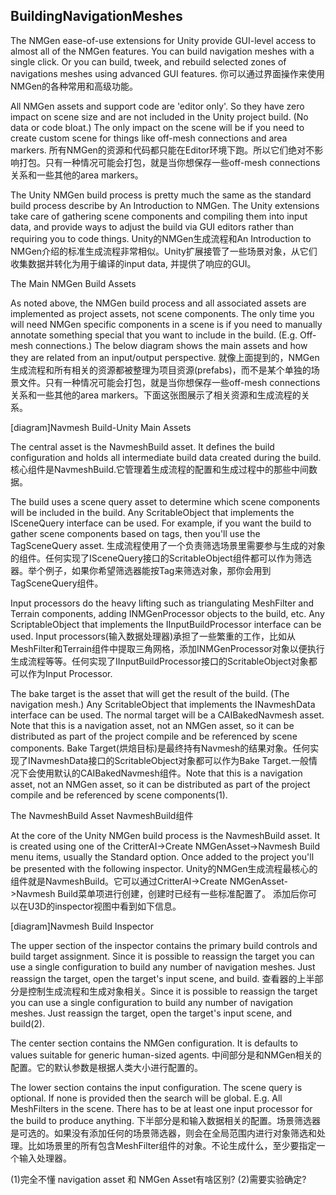 ## BuildingNavigationMeshes

The NMGen ease-of-use extensions for Unity provide GUI-level access to almost all of the NMGen features. You can build navigation meshes with a single click. Or you can build, tweek, and rebuild selected zones of navigations meshes using advanced GUI features.
你可以通过界面操作来使用NMGen的各种常用和高级功能。


All NMGen assets and support code are 'editor only'. So they have zero impact on scene size and are not included in the Unity project build. (No data or code bloat.) The only impact on the scene will be if you need to create custom scene for things like off-mesh connections and area markers.
所有NMGen的资源和代码都只能在Editor环境下跑。所以它们绝对不影响打包。只有一种情况可能会打包，就是当你想保存一些off-mesh connections关系和一些其他的area markers。


The Unity NMGen build process is pretty much the same as the standard build process describe by An Introduction to NMGen. The Unity extensions take care of gathering scene components and compiling them into input data, and provide ways to adjust the build via GUI editors rather than requiring you to code things.
Unity的NMGen生成流程和An Introduction to NMGen介绍的标准生成流程非常相似。Unity扩展接管了一些场景对象，从它们收集数据并转化为用于编译的input data, 并提供了响应的GUI。


The Main NMGen Build Assets


As noted above, the NMGen build process and all associated assets are implemented as project assets, not scene components. The only time you will need NMGen specific components in a scene is if you need to manually annotate something special that you want to include in the build. (E.g. Off-mesh connections.) The below diagram shows the main assets and how they are related from an input/output perspective.
就像上面提到的，NMGen生成流程和所有相关的资源都被整理为项目资源(prefabs)，而不是某个单独的场景文件。只有一种情况可能会打包，就是当你想保存一些off-mesh connections关系和一些其他的area markers。下面这张图展示了相关资源和生成流程的关系。


[diagram]Navmesh Build-Unity Main Assets


The central asset is the NavmeshBuild asset. It defines the build configuration and holds all intermediate build data created during the build.
核心组件是NavmeshBuild.它管理着生成流程的配置和生成过程中的那些中间数据。


The build uses a scene query asset to determine which scene components will be included in the build. Any ScritableObject that implements the ISceneQuery interface can be used. For example, if you want the build to gather scene components based on tags, then you'll use the TagSceneQuery asset.
生成流程使用了一个负责筛选场景里需要参与生成的对象的组件。任何实现了ISceneQuery接口的ScritableObject组件都可以作为筛选器。举个例子，如果你希望筛选器能按Tag来筛选对象，那你会用到TagSceneQuery组件。


Input processors do the heavy lifting such as triangulating MeshFilter and Terrain components, adding INMGenProcessor objects to the build, etc. Any ScriptableObject that implements the IInputBuildProcessor interface can be used.
Input processors(输入数据处理器)承担了一些繁重的工作，比如从MeshFilter和Terrain组件中提取三角网格，添加INMGenProcessor对象以便执行生成流程等等。任何实现了IInputBuildProcessor接口的ScritableObject对象都可以作为Input Processor.


The bake target is the asset that will get the result of the build. (The navigation mesh.) Any ScritableObject that implements the INavmeshData interface can be used. The normal target will be a CAIBakedNavmesh asset. Note that this is a navigation asset, not an NMGen asset, so it can be distributed as part of the project compile and be referenced by scene components.
Bake Target(烘焙目标)是最终持有Navmesh的结果对象。任何实现了INavmeshData接口的ScritableObject对象都可以作为Bake Target.一般情况下会使用默认的CAIBakedNavmesh组件。Note that this is a navigation asset, not an NMGen asset, so it can be distributed as part of the project compile and be referenced by scene components(1).




The NavmeshBuild Asset
NavmeshBuild组件


At the core of the Unity NMGen build process is the NavmeshBuild asset. It is created using one of the CritterAI->Create NMGenAsset->Navmesh Build menu items, usually the Standard option. Once added to the project you'll be presented with the following inspector.
Unity的NMGen生成流程最核心的组件就是NavmeshBuild。它可以通过CritterAI->Create NMGenAsset->Navmesh Build菜单项进行创建，创建时已经有一些标准配置了。
添加后你可以在U3D的inspector视图中看到如下信息。




[diagram]Navmesh Build Inspector


The upper section of the inspector contains the primary build controls and build target assignment. Since it is possible to reassign the target you can use a single configuration to build any number of navigation meshes. Just reassign the target, open the target's input scene, and build.
查看器的上半部分是控制生成流程和生成对象相关。Since it is possible to reassign the target you can use a single configuration to build any number of navigation meshes. Just reassign the target, open the target's input scene, and build(2).


The center section contains the NMGen configuration. It is defaults to values suitable for generic human-sized agents.
中间部分是和NMGen相关的配置。它的默认参数是根据人类大小进行配置的。


The lower section contains the input configuration. The scene query is optional. If none is provided then the search will be global. E.g. All MeshFilters in the scene. There has to be at least one input processor for the build to produce anything.
下半部分是和输入数据相关的配置。场景筛选器是可选的。如果没有添加任何的场景筛选器，则会在全局范围内进行对象筛选和处理。比如场景里的所有包含MeshFilter组件的对象。不论生成什么，至少要指定一个输入处理器。




(1)完全不懂 navigation asset 和 NMGen Asset有啥区别?
(2)需要实验确定?

